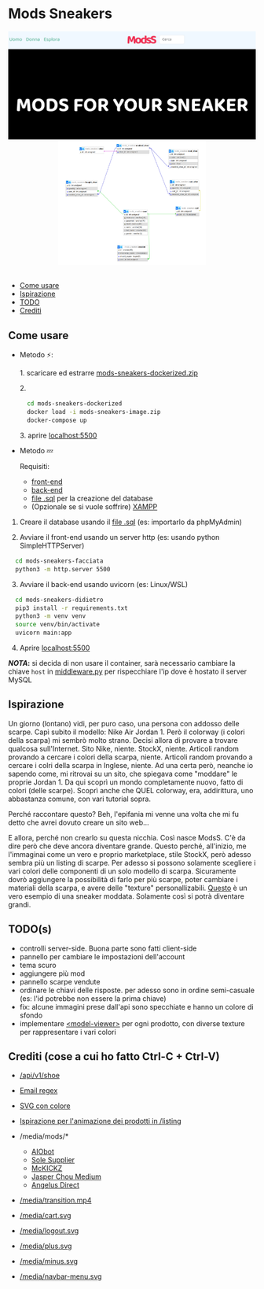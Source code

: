 
# Mods Sneakers

![Screenshot](media/homepage_screen.png)
<img src="media/db_struct.png" width="300" alt="back-end" style="margin-left: 50%; transform: translateX(-50%)"/>


##
- [Come usare](#come-usare)
- [Ispirazione](#ispirazione)
- [TODO](#todo)
- [Crediti](#crediti)


## Come usare   

- Metodo ⚡:

  1\. scaricare ed estrarre [mods-sneakers-dockerized.zip](https://github.com/alessio-bonanno/mods-sneakers/releases/download/1.0.0/mods-sneakers-dockerized.zip)

  2\.
  ```bash
    cd mods-sneakers-dockerized
    docker load -i mods-sneakers-image.zip
    docker-compose up
    ```
  3\. aprire [localhost:5500](http://localhost:5500)

- Metodo 💤
  
    Requisiti:

    - [front-end](https://github.com/alessio-bonanno/mods-sneakers/archive/refs/heads/facciata.zip)
    - [back-end](https://github.com/alessio-bonanno/mods-sneakers/archive/refs/heads/didietro.zip)
    - [file .sql](https://github.com/alessio-bonanno/mods-sneakers/releases/download/1.0.0/database.sql) per la creazione del database
    - (Opzionale se si vuole soffrire) [XAMPP](https://www.apachefriends.org/download.html)

1. Creare il database usando il [file .sql]() (es: importarlo da phpMyAdmin)

2. Avviare il front-end usando un server http (es: usando python SimpleHTTPServer)

```bash
  cd mods-sneakers-facciata
  python3 -m http.server 5500
```
  
3. Avviare il back-end usando uvicorn (es: Linux/WSL)
  
```bash
  cd mods-sneakers-didietro
  pip3 install -r requirements.txt
  python3 -m venv venv
  source venv/bin/activate
  uvicorn main:app
```

4. Aprire [localhost:5500](http://localhost:5500)

**_NOTA_:** si decida di non usare il container, sarà necessario cambiare la chiave `host` in [middleware.py](https://github.com/alessio-bonanno/mods-sneakers/blob/didietro/db/middleware.py) per rispecchiare l'ip dove è hostato il server MySQL


## Ispirazione

Un giorno (lontano) vidi, per puro caso, una persona con addosso delle scarpe. Capì subito il modello: Nike Air Jordan 1. Però il colorway (i colori della scarpa) mi sembrò molto strano. Decisi allora di provare a trovare qualcosa sull'Internet. Sito Nike, niente. StockX, niente. Articoli random provando a cercare i colori della scarpa, niente. Articoli random provando a cercare i colri della scarpa in Inglese, niente. Ad una certa però, neanche io sapendo come, mi ritrovai su un sito, che spiegava come "moddare" le proprie Jordan 1. Da qui scoprì un mondo completamente nuovo, fatto di colori (delle scarpe). Scoprì anche che QUEL colorway, era, addirittura, uno abbastanza comune, con vari tutorial sopra.

Perché raccontare questo? Beh, l'epifania mi venne una volta che mi fu detto che avrei dovuto creare un sito web...

E allora, perché non crearlo su questa nicchia. Così nasce ModsS. C'è da dire però che deve ancora diventare grande. Questo perché, all'inizio, me l'immaginai come un vero e proprio marketplace, stile StockX, però adesso sembra più un listing di scarpe. Per adesso si possono solamente scegliere i vari colori delle componenti di un solo modello di scarpa. Sicuramente dovrò aggiungere la possibilità di farlo per più scarpe, poter cambiare i materiali della scarpa, e avere delle "texture" personallizabili. [Questo](https://i.pinimg.com/736x/40/fa/26/40fa26dd737c039d2bde6a1b24fddd68.jpg) è un vero esempio di una sneaker moddata. Solamente così si potrà diventare grandi.


<a id="todo"></a>
## TODO(s)
 - controlli server-side. Buona parte sono fatti client-side
 - pannello per cambiare le impostazioni dell'account
 - tema scuro
 - aggiungere più mod
 - pannello scarpe vendute
 - ordinare le chiavi delle risposte. per adesso sono in ordine semi-casuale (es: l'id potrebbe non essere la prima chiave)
 - fix: alcune immagini prese dall'api sono specchiate e hanno un colore di sfondo
 - implementare [<model-viewer\>](https://modelviewer.dev/) per ogni prodotto, con diverse texture per rappresentare i vari colori


<a id="crediti"></a>
## Crediti (cose a cui ho fatto Ctrl-C + Ctrl-V)

- [/api/v1/shoe](https://www.sneakerjagers.com/)

- [Email regex](https://www.regexr.com/3e48o)

- [SVG con colore](https://dev.to/hasantezcan/how-to-colorize-svg-image-1kc8)

- [Ispirazione per l'animazione dei prodotti in /listing](https://www.google.com/search?q=cosa%20guardare)

- /media/mods/*
  - [AIObot](https://www.aiobot.com/parts-of-a-shoe)
  - [Sole Supplier](https://thesolesupplier.co.uk/news/lesson-in-sneaker-anatomy-with-the-air-jordan-1-mid-gs-sneaker-school)
  - [McKICKZ](https://mckickz.co.uk/products/air-jordan-1-mid-gs-schematic-dq1864-100)
  - [Jasper Chou Medium](https://medium.com/add-space/in-depth-sneaker-review-nike-air-jordan-1-retro-high-travis-scott-6115c4339908)
  - [Angelus Direct](https://angelusdirect.com/products/white-jordan-1-replacement-shoelaces)

- [/media/transition.mp4](https://www.vecteezy.com/members/zegerstock)

- [/media/cart.svg](https://www.flaticon.com/free-icon/shopping-cart_3002254)

- [/media/logout.svg](https://www.flaticon.com/free-icon/arrow_16567177)

- [/media/plus.svg](https://www.flaticon.com/free-icon/plus_3524388)

- [/media/minus.svg](https://www.flaticon.com/free-icon/minus_1828901)

- [/media/navbar-menu.svg](https://icons8.it/icon/68555/menu)